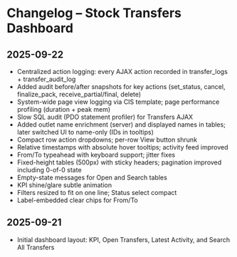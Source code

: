 # Changelog – Stock Transfers Dashboard

## 2025-09-22
- Centralized action logging: every AJAX action recorded in transfer_logs + transfer_audit_log
- Added audit before/after snapshots for key actions (set_status, cancel, finalize_pack, receive_partial/final, delete)
- System-wide page view logging via CIS template; page performance profiling (duration + peak mem)
- Slow SQL audit (PDO statement profiler) for Transfers AJAX
- Added outlet name enrichment (server) and displayed names in tables; later switched UI to name-only (IDs in tooltips)
- Compact row action dropdowns; per-row View button shrunk
- Relative timestamps with absolute hover tooltips; activity feed improved
- From/To typeahead with keyboard support; jitter fixes
- Fixed-height tables (500px) with sticky headers; pagination improved including 0-of-0 state
- Empty-state messages for Open and Search tables
- KPI shine/glare subtle animation
- Filters resized to fit on one line; Status select compact
- Label-embedded clear chips for From/To

## 2025-09-21
- Initial dashboard layout: KPI, Open Transfers, Latest Activity, and Search All Transfers
